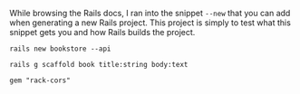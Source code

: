 While browsing the Rails docs, I ran into the snippet `--new` that you can add when generating a new Rails project.
This project is simply to test what this snippet gets you and how Rails builds the project.


`
rails new bookstore --api
`

`
rails g scaffold book title:string body:text
`

`
gem "rack-cors"
`